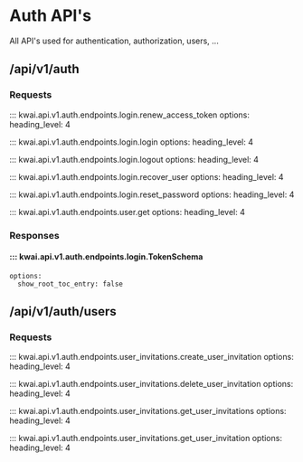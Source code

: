 # Auth API's

All API's used for authentication, authorization, users, ...

## /api/v1/auth

### Requests

::: kwai.api.v1.auth.endpoints.login.renew_access_token
    options:
        heading_level: 4

::: kwai.api.v1.auth.endpoints.login.login
    options:
        heading_level: 4

::: kwai.api.v1.auth.endpoints.login.logout
    options:
        heading_level: 4

::: kwai.api.v1.auth.endpoints.login.recover_user
    options:
        heading_level: 4

::: kwai.api.v1.auth.endpoints.login.reset_password
    options:
        heading_level: 4

::: kwai.api.v1.auth.endpoints.user.get
    options:
        heading_level: 4

### Responses

#### ::: kwai.api.v1.auth.endpoints.login.TokenSchema
    options:
      show_root_toc_entry: false

## /api/v1/auth/users

### Requests

::: kwai.api.v1.auth.endpoints.user_invitations.create_user_invitation
    options:
        heading_level: 4

::: kwai.api.v1.auth.endpoints.user_invitations.delete_user_invitation
    options:
        heading_level: 4

::: kwai.api.v1.auth.endpoints.user_invitations.get_user_invitations
    options:
        heading_level: 4

::: kwai.api.v1.auth.endpoints.user_invitations.get_user_invitation
    options:
        heading_level: 4
